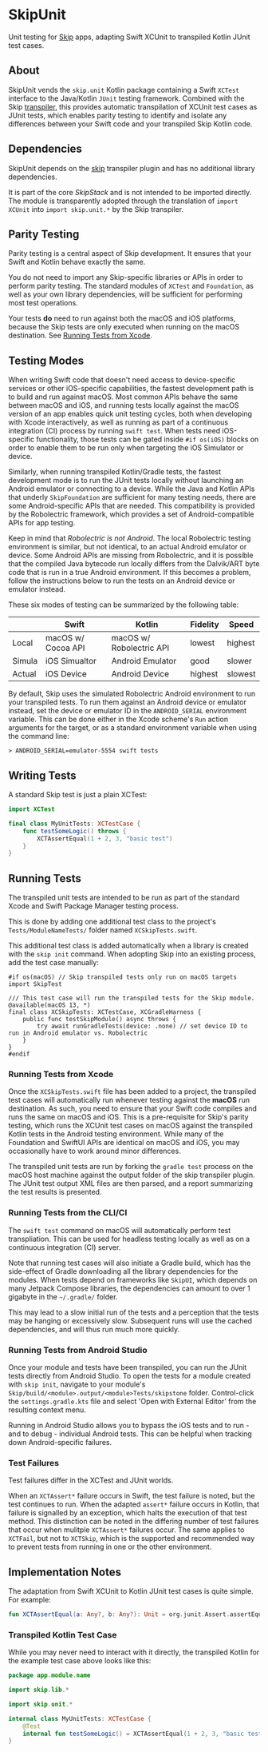 # SkipUnit

Unit testing for [Skip](https://skip.tools) apps, adapting Swift XCUnit to transpiled Kotlin JUnit test cases.

## About

SkipUnit vends the `skip.unit` Kotlin package containing a Swift `XCTest` interface to the Java/Kotlin `JUnit` testing framework.
Combined with the Skip [transpiler](https://source.skip.tools/skip), this provides automatic transpilation of XCUnit test cases as JUnit tests, which enables parity testing to identify and isolate any differences between your Swift code and your transpiled Skip Kotlin code.

## Dependencies

SkipUnit depends on the [skip](https://source.skip.tools/skip) transpiler plugin and has no additional library dependencies.

It is part of the core *SkipStack* and is not intended to be imported directly.
The module is transparently adopted through the translation of `import XCUnit` into `import skip.unit.*` by the Skip transpiler.

## Parity Testing

Parity testing is a central aspect of Skip development. It ensures that your Swift and Kotlin behave exactly the same.

You do not need to import any Skip-specific libraries or APIs in order to perform parity testing. 
The standard modules of `XCTest` and `Foundation`, as well as your own library dependencies, will be sufficient for performing most test operations.

Your tests **do** need to run against both the macOS and iOS platforms, because the Skip tests are only executed when running on the macOS destination. See [Running Tests from Xcode](#running-tests-from-xcode).

## Testing Modes

When writing Swift code that doesn't need access to device-specific services or other iOS-specific capabilities, the fastest development path is to build and run against macOS. Most common APIs behave the same between macOS and iOS, and running tests locally against the macOS version of an app enables quick unit testing cycles, both when developing with Xcode interactively, as well as running as part of a continuous integration (CI) process by running `swift test`. When tests need iOS-specific functionality, those tests can be gated inside `#if os(iOS)` blocks on order to enable them to be run only when targeting the iOS Simulator or device.

Similarly, when running transpiled Kotlin/Gradle tests, the fastest development mode is to run the JUnit tests locally without launching an Android emulator or connecting to a device. While the Java and Kotlin APIs that underly `SkipFoundation` are sufficient for many testing needs, there are some Android-specific APIs that are needed. This compatibility is provided by the Robolectric framework, which provides a set of Android-compatible APIs for app testing. 

Keep in mind that *Robolectric is not Android*. The local Robolectric testing environment is similar, but not identical, to an actual Android emulator or device. Some Android APIs are missing from Robolectric, and it is possible that the compiled Java bytecode run locally differs from the Dalvik/ART byte code that is run in a true Android environment. If this becomes a problem, follow the instructions below to run the tests on an Android device or emulator instead.

These six modes of testing can be summarized by the following table:

|          | Swift              | Kotlin           | Fidelity | Speed |
| ---------|--------------------|------------------|----------|-------|
| Local    | macOS w/ Cocoa API | macOS w/ Robolectric API | lowest | highest |
| Simula   | iOS Simualtor      | Android Emulator | good | slower |
| Actual   | iOS Device         | Android Device   | highest | slowest |


By default, Skip uses the simulated Robolectric Android environment to run your transpiled tests. To run them against an Android device or emulator instead, set the device or emulator ID in the `ANDROID_SERIAL` environment variable. This can be done either in the Xcode scheme's `Run` action arguments for the target, or as a standard environment variable when using the command line:

```shell
> ANDROID_SERIAL=emulator-5554 swift tests
```

## Writing Tests

A standard Skip test is just a plain XCTest:

```swift
import XCTest

final class MyUnitTests: XCTestCase {
    func testSomeLogic() throws {
        XCTAssertEqual(1 + 2, 3, "basic test")
    }
}
```

## Running Tests

The transpiled unit tests are intended to be run as part of the standard Xcode and Swift Package Manager testing process.

This is done by adding one additional test class to the project's `Tests/ModuleNameTests/` folder named `XCSkipTests.swift`.

This additional test class is added automatically when a library is created with the `skip init` command. 
When adopting Skip into an existing process, add the test case manually:

```
#if os(macOS) // Skip transpiled tests only run on macOS targets
import SkipTest

/// This test case will run the transpiled tests for the Skip module.
@available(macOS 13, *)
final class XCSkipTests: XCTestCase, XCGradleHarness {
    public func testSkipModule() async throws {
        try await runGradleTests(device: .none) // set device ID to run in Android emulator vs. Robolectric
    }   
}       
#endif
```

### Running Tests from Xcode

Once the `XCSkipTests.swift` file has been added to a project, the transpiled test cases will automatically run whenever testing against the **macOS** run destination.
As such, you need to ensure that your Swift code compiles and runs the same on macOS and iOS.
This is a pre-requisite for Skip's parity testing, which runs the XCUnit test cases on macOS against the transpiled Kotlin tests in the Android testing environment. While many of the Foundation and SwiftUI APIs are identical on macOS and iOS, you may occasionally have to work around minor differences. 

The transpiled unit tests are run by forking the `gradle test` process on the macOS host machine against the output folder of the skip transpiler plugin.
The JUnit test output XML files are then parsed, and a report summarizing the test results is presented.

### Running Tests from the CLI/CI

The `swift test` command on macOS will automatically perform test transpliation.
This can be used for headless testing locally as well as on a continuous integration (CI) server.

Note that running test cases will also initiate a Gradle build, which has the side-effect of Gradle downloading all the library dependencies for the modules. When tests depend on frameworks like `SkipUI`, which depends on many Jetpack Compose libraries, the dependencies can amount to over 1 gigabyte in the `~/.gradle/` folder. 

This may lead to a slow initial run of the tests and a perception that the tests may be hanging or excessively slow.
Subsequent runs will use the cached dependencies, and will thus run much more quickly.

### Running Tests from Android Studio

Once your module and tests have been transpiled, you can run the JUnit tests directly from Android Studio. To open the tests for a module created with `skip init`, navigate to your module's `Skip/build/<module>.output/<module>Tests/skipstone` folder. Control-click the `settings.gradle.kts` file and select 'Open with External Editor' from the resulting context menu.

Running in Android Studio allows you to bypass the iOS tests and to run - and to debug - individual Android tests. This can be helpful when tracking down Android-specific failures.

### Test Failures

Test failures differ in the XCTest and JUnit worlds. 

When an `XCTAssert*` failure occurs in Swift, the test failure is noted, but the test continues to run.
When the adapted `assert*` failure occurs in Kotlin, that failure is signalled by an exception, which halts the execution of that test method.
This distinction can be noted in the differing number of test failures that occur when mulitple `XCTAssert*` failures occur.
The same applies to `XCTFail`, but not to `XCTSkip`, which is the supported and recommended way to prevent tests from running in one or the other environment.

## Implementation Notes

The adaptation from Swift XCUnit to Kotlin JUnit test cases is quite simple.
For example:

```kotlin
fun XCTAssertEqual(a: Any?, b: Any?): Unit = org.junit.Assert.assertEquals(b, a)
```

### Transpiled Kotlin Test Case

While you may never need to interact with it directly,
the transpiled Kotlin for the example test case above looks like this:

```kotlin
package app.module.name

import skip.lib.*

import skip.unit.*

internal class MyUnitTests: XCTestCase {
    @Test
    internal fun testSomeLogic() = XCTAssertEqual(1 + 2, 3, "basic test")
}
```

